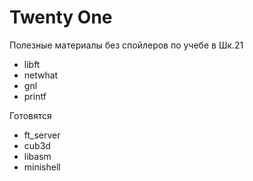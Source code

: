 # Twenty One
Полезные материалы без спойлеров по учебе в Шк.21 
- libft
- netwhat
- gnl
- printf

Готовятся
- ft_server
- cub3d
- libasm
- minishell
